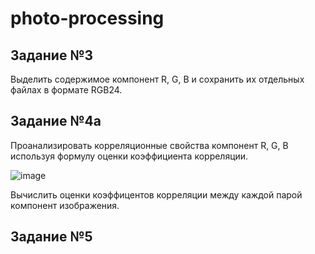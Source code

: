 # photo-processing

## Задание №3
Выделить содержимое компонент R, G, B и сохранить их  отдельных файлах в формате RGB24.
## Задание №4а
Проанализировать корреляционные свойства компонент R, G, B используя формулу оценки коэффициента корреляции.

![image](https://github.com/ShepZer/photo-processing/assets/82727746/0c6c4759-4937-467b-82b4-ba543d3c0461)

Вычислить оценки коэффицентов корреляции между каждой парой компонент изображения.
## Задание №5
